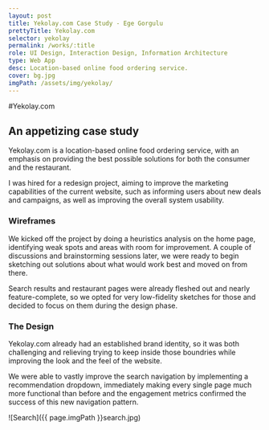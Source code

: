 ```yaml
---
layout: post
title: Yekolay.com Case Study - Ege Gorgulu
prettyTitle: Yekolay.com
selector: yekolay
permalink: /works/:title
role: UI Design, Interaction Design, Information Architecture
type: Web App
desc: Location-based online food ordering service.
cover: bg.jpg
imgPath: /assets/img/yekolay/
---
```


#Yekolay.com

## An appetizing case study

Yekolay.com is a location-based online food ordering service, with an emphasis on providing the best possible solutions for both the consumer and the restaurant.

I was hired for a redesign project, aiming to improve the marketing capabilities of the current website, such as informing users about new deals and campaigns, as well as improving the overall system usability. 

### Wireframes

We kicked off the project by doing a heuristics analysis on the home page, identifying weak spots and areas with room for improvement. A couple of discussions and brainstorming sessions later, we were ready to begin sketching out solutions about what would work best and moved on from there.

Search results and restaurant pages were already fleshed out and nearly feature-complete, so we opted for very low-fidelity sketches for those and decided to focus on them during the design phase.

### The Design

Yekolay.com already had an established brand identity, so it was both challenging and relieving trying to keep inside those boundries while improving the look and the feel of the website.

We were able to vastly improve the search navigation by implementing a recommendation dropdown, immediately making every single page much more functional than before and the engagement metrics confirmed the success of this new navigation pattern. 

![Search]({{ page.imgPath }}search.jpg)